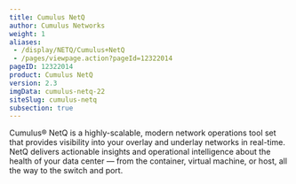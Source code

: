 ```yaml
---
title: Cumulus NetQ
author: Cumulus Networks
weight: 1
aliases:
 - /display/NETQ/Cumulus+NetQ
 - /pages/viewpage.action?pageId=12322014
pageID: 12322014
product: Cumulus NetQ
version: 2.3
imgData: cumulus-netq-22
siteSlug: cumulus-netq
subsection: true
---
```

Cumulus® NetQ is a highly-scalable, modern network operations tool set that provides visibility into your overlay and underlay networks in real-time. NetQ delivers actionable insights and operational intelligence about the health of your data center — from the container, virtual machine, or host, all the way to the switch and port.
